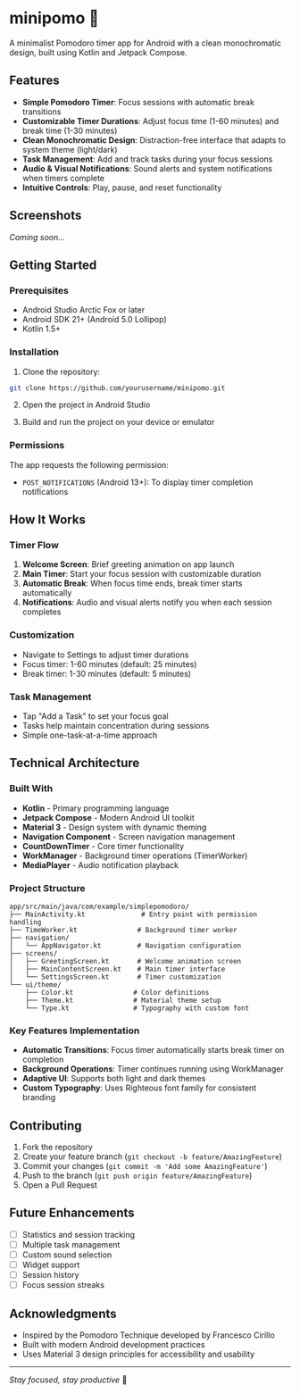 # minipomo 🍅

A minimalist Pomodoro timer app for Android with a clean monochromatic design, built using Kotlin and Jetpack Compose.

## Features

- **Simple Pomodoro Timer**: Focus sessions with automatic break transitions
- **Customizable Timer Durations**: Adjust focus time (1-60 minutes) and break time (1-30 minutes)
- **Clean Monochromatic Design**: Distraction-free interface that adapts to system theme (light/dark)
- **Task Management**: Add and track tasks during your focus sessions
- **Audio & Visual Notifications**: Sound alerts and system notifications when timers complete
- **Intuitive Controls**: Play, pause, and reset functionality

## Screenshots

*Coming soon...*

## Getting Started

### Prerequisites

- Android Studio Arctic Fox or later
- Android SDK 21+ (Android 5.0 Lollipop)
- Kotlin 1.5+

### Installation

1. Clone the repository:
```bash
git clone https://github.com/yourusername/minipomo.git
```

2. Open the project in Android Studio

3. Build and run the project on your device or emulator

### Permissions

The app requests the following permission:
- `POST_NOTIFICATIONS` (Android 13+): To display timer completion notifications

## How It Works

### Timer Flow
1. **Welcome Screen**: Brief greeting animation on app launch
2. **Main Timer**: Start your focus session with customizable duration
3. **Automatic Break**: When focus time ends, break timer starts automatically
4. **Notifications**: Audio and visual alerts notify you when each session completes

### Customization
- Navigate to Settings to adjust timer durations
- Focus timer: 1-60 minutes (default: 25 minutes)
- Break timer: 1-30 minutes (default: 5 minutes)

### Task Management
- Tap "Add a Task" to set your focus goal
- Tasks help maintain concentration during sessions
- Simple one-task-at-a-time approach

## Technical Architecture

### Built With
- **Kotlin** - Primary programming language
- **Jetpack Compose** - Modern Android UI toolkit
- **Material 3** - Design system with dynamic theming
- **Navigation Component** - Screen navigation management
- **CountDownTimer** - Core timer functionality
- **WorkManager** - Background timer operations (TimerWorker)
- **MediaPlayer** - Audio notification playback

### Project Structure
```
app/src/main/java/com/example/simplepomodoro/
├── MainActivity.kt              # Entry point with permission handling
├── TimeWorker.kt               # Background timer worker
├── navigation/
│   └── AppNavigator.kt         # Navigation configuration
├── screens/
│   ├── GreetingScreen.kt       # Welcome animation screen
│   ├── MainContentScreen.kt    # Main timer interface
│   └── SettingsScreen.kt       # Timer customization
└── ui/theme/
    ├── Color.kt               # Color definitions
    ├── Theme.kt               # Material theme setup
    └── Type.kt                # Typography with custom font
```

### Key Features Implementation
- **Automatic Transitions**: Focus timer automatically starts break timer on completion
- **Background Operations**: Timer continues running using WorkManager
- **Adaptive UI**: Supports both light and dark themes
- **Custom Typography**: Uses Righteous font family for consistent branding

## Contributing

1. Fork the repository
2. Create your feature branch (`git checkout -b feature/AmazingFeature`)
3. Commit your changes (`git commit -m 'Add some AmazingFeature'`)
4. Push to the branch (`git push origin feature/AmazingFeature`)
5. Open a Pull Request

## Future Enhancements

- [ ] Statistics and session tracking
- [ ] Multiple task management
- [ ] Custom sound selection
- [ ] Widget support
- [ ] Session history
- [ ] Focus session streaks

## Acknowledgments

- Inspired by the Pomodoro Technique developed by Francesco Cirillo
- Built with modern Android development practices
- Uses Material 3 design principles for accessibility and usability

---

*Stay focused, stay productive* 🍅
